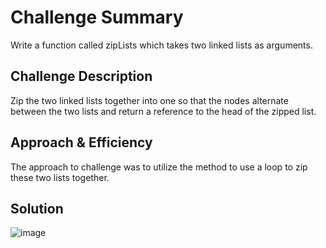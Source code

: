 # Challenge Summary
Write a function called zipLists which takes two linked lists as arguments. 

## Challenge Description

Zip the two linked lists together into one so that the nodes alternate between the two lists and return a reference to the head of the zipped list.

## Approach & Efficiency
The approach to challenge was to utilize the method to use a loop to zip these two lists together.

## Solution
![image](https://user-images.githubusercontent.com/66962689/116496091-dbf17900-a869-11eb-8b50-3c0e4bc10973.png)

